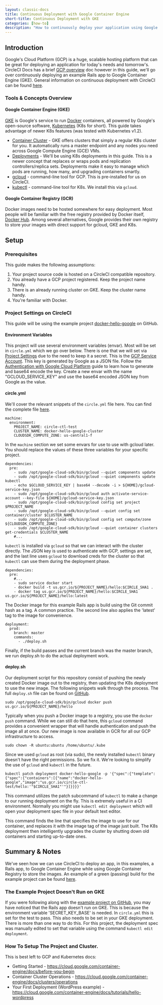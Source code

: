 ```yaml
---
layout: classic-docs
title: Continuous Deployment with Google Container Engine
short-title: Continuous Deployment with GKE
categories: [how-to]
description: "How to continuously deploy your application using Google Container Engine, Google Container Registry, and CircleCI."
---
```


## Introduction
Google's Cloud Platform (GCP) is a huge, scalable hosting platform that can be 
great for deploying an application for today's needs and tomorrow's. CircleCI 
Docs has a brief [GCP overview]({{site.baseurl}}/google-cloud-platform/) doc 
however in this guide, we'll go over continuously deploying an example Rails 
app to Google Container Engine (GKE). General information on continuous 
deployment with CircleCI can be found 
[here]({{site.baseurl}}/introduction-to-continuous-deployment/).

### Tools & Concepts Overview

#### Google Container Engine (GKE)
[GKE](https://cloud.google.com/container-engine/) is Google's service to run 
[Docker](https://www.docker.com/) containers, all powered by Google's 
open-source software, [Kubernetes](http://kubernetes.io/) (K8s for short). This 
guide takes advantage of newer K8s features (was tested with Kubernetes v1.2).

* [Container Cluster](https://cloud.google.com/container-engine/docs/clusters/) - GKE 
offers clusters that simply a regular K8s cluster for you. It automatically 
runs a master endpoint and any nodes you need across Google Compute Engine 
(GCE) VMs.
* [Deployments](http://kubernetes.io/docs/user-guide/deployments/) - We'll be 
using K8s deployments in this guide. This is a newer concept that replaces or 
wraps pods and replication controllers/replica sets. Deployments make it easy 
to manage which pods are running, how many, and upgrading containers smartly.
* [gcloud](https://cloud.google.com/sdk/gcloud/) - command-line tool for GCP. 
This is pre-installed for us on CircleCI.
* [kubectl](http://kubernetes.io/docs/user-guide/kubectl-overview/) - command-line 
tool for K8s. We install this via `gcloud`.

#### Google Container Registry (GCR)
Docker images need to be hosted somewhere for easy deployment. Most people will 
be familiar with the free registry provided by Docker itself, 
[Docker Hub](https://hub.docker.com/). Among several alternatives, Google 
provides their own registry to store your images with direct support for gcloud, 
GKE and K8s.

## Setup

### Prerequisites

This guide makes the following assumptions:

1. Your project source code is hosted on a CircleCI compatible repository.
1. You already have a GCP project registered. Keep the project name handy.
1. There is an already running cluster on GKE. Keep the cluster name handy.
1. You're familiar with Docker.

### Project Settings on CircleCI
This guide will be using the example project 
[docker-hello-google](https://github.com/circleci/docker-hello-google) on GitHub.

#### Environment Variables
This project will use several environment variables (envar). Most will be set 
in `circle.yml` which we go over below. There is one that we will set via 
[Project Settings]({{site.baseurl}}/environment-variables/#setting-environment-variables-for-all-commands-without-adding-them-to-git) 
due to the need to keep it a secret. This is the 
[GCP Service Account](https://cloud.google.com/storage/docs/authentication#service_accounts). 
This key is generated by Google as a JSON file. Follow the 
[Authentication with Google Cloud Platform]({{site.baseurl}}/google-auth/) 
guide to learn how to generate and base64 encode the key. Create a new envar 
with the name "GCLOUD_SERVICE_KEY" and use the base64 encoded JSON key from 
Google as the value.

#### circle.yml
We'll cover the relevant snippets of the `circle.yml` file here. You can find 
the complete file [here](https://github.com/circleci/docker-hello-google/blob/master/circle.yml).

```
machine:
  environment:
    PROJECT_NAME: circle-ctl-test
    CLUSTER_NAME: docker-hello-google-cluster
    CLOUDSDK_COMPUTE_ZONE: us-central1-f
```

In the `machine` section we set some envars for use to use with gcloud later. 
You should replace the values of these three variables for your specific project.

```
dependencies:
  pre:
    - sudo /opt/google-cloud-sdk/bin/gcloud --quiet components update
    - sudo /opt/google-cloud-sdk/bin/gcloud --quiet components update kubectl
    - echo $GCLOUD_SERVICE_KEY | base64 --decode -i > ${HOME}/gcloud-service-key.json
    - sudo /opt/google-cloud-sdk/bin/gcloud auth activate-service-account --key-file ${HOME}/gcloud-service-key.json
    - sudo /opt/google-cloud-sdk/bin/gcloud config set project $PROJECT_NAME
    - sudo /opt/google-cloud-sdk/bin/gcloud --quiet config set container/cluster $CLUSTER_NAME
    - sudo /opt/google-cloud-sdk/bin/gcloud config set compute/zone ${CLOUDSDK_COMPUTE_ZONE}
    - sudo /opt/google-cloud-sdk/bin/gcloud --quiet container clusters get-credentials $CLUSTER_NAME
    #...
```

`kubectl` is installed via `gcloud` so that we can interact with the cluster 
directly. The JSON key is used to authenticate with GCP, settings are set, and 
the last line uses `gcloud` to download creds for the cluster so that `kubectl` 
can use them during the deployment phase.

```
dependencies:
  pre:
    #...
    - sudo service docker start
    - docker build -t us.gcr.io/${PROJECT_NAME}/hello:$CIRCLE_SHA1 .
    - docker tag us.gcr.io/${PROJECT_NAME}/hello:$CIRCLE_SHA1 us.gcr.io/${PROJECT_NAME}/hello:latest
```

The Docker image for this example Rails app is build using the Git commit hash 
as a tag. A common practice. The second line also applies the 'latest' tag to 
the image for convenience.

```
deployment:
  prod:
    branch: master
    commands:
      - ./deploy.sh
```

Finally, if the build passes and the current branch was the master branch, we 
run deploy.sh to do the actual deployment work.

#### deploy.sh
Our deployment script for this repository consist of pushing the newly created 
Docker image out to the registry, then updating the K8s deployment to use the 
new image. The following snippets walk through the process. The full 
`deploy.sh` file can be found on 
[GitHub](https://github.com/circleci/docker-hello-google/blob/master/deploy.sh).

```
sudo /opt/google-cloud-sdk/bin/gcloud docker push us.gcr.io/${PROJECT_NAME}/hello
```

Typically when you push a Docker image to a registry, you use the `docker push` 
command. While we can still do that here, this `gcloud` command provides a 
convenient wrapper that will handle authentication and push the image all at 
once. Our new image is now available in GCR for all our GCP infrastructure to 
access.

```
sudo chown -R ubuntu:ubuntu /home/ubuntu/.kube
```

Since we used `gcloud` as root (via sudo), the newly installed `kubectl` binary 
doesn't have the right permissions. So we fix it. We're looking to simplify 
the use of `gcloud` and `kubectl` in the future.

```
kubectl patch deployment docker-hello-google -p '{"spec":{"template":{"spec":{"containers":[{"name":"docker-hello-google","image":"us.gcr.io/circle-ctl-test/hello:'"$CIRCLE_SHA1"'"}]}}}}'

```

This command utilizes the patch subcommand of `kubectl` to make a change to our 
running deployment on the fly. This is extremely useful in a CI environment. 
Normally you might use `kubectl edit deployment` which will open your 
deployment spec file in your default text editor.

This command finds the line that specifies the image to use for our container, 
and replaces it with the image tag of the image just built. The K8s deployment 
then intelligently upgrades the cluster by shutting down old containers and 
starting up-to-date ones.

## Summary & Notes
We've seen how we can use CircleCI to deploy an app, in this examples, a Rails 
app, to Google Container Engine while using Google Container Registry to store 
the images. An example of a green (passing) build for the example project can 
be found [here](https://circleci.com/gh/circleci/docker-hello-google/43).

### The Example Project Doesn't Run on GKE
If you were following along with the 
[example project on GitHub](https://github.com/circleci/docker-hello-google), 
you may have noticed that the Rails app doesn't run on GKE. This is because the 
environment variable 'SECRET_KEY_BASE' is needed. In `circle.yml` this is set 
for the test to pass. This also needs to be set in your GKE deployment. There 
is more than one way to do this. For this project, the deployment spec was 
manually edited to set that variable using the command 
`kubectl edit deployment`.

### How To Setup The Project and Cluster.
This is best left to GCP and Kubernetes docs:

* Getting Started - <https://cloud.google.com/container-engine/docs/before-you-begin>
* Container Cluster Operations - <https://cloud.google.com/container-engine/docs/clusters/operations>
* Your First Deployment (WordPress example) - <https://cloud.google.com/container-engine/docs/tutorials/hello-wordpress>
